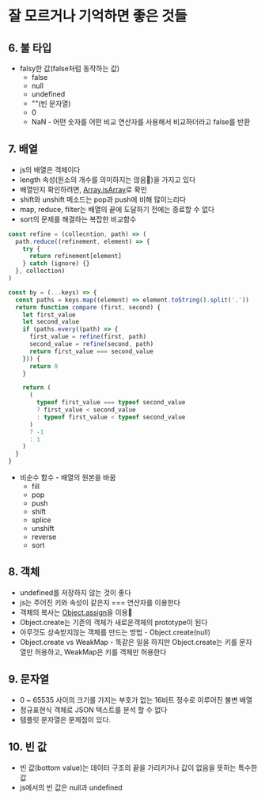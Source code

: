 # 잘 모르거나 기억하면 좋은 것들

## 6. 불 타입
* falsy한 값(false처럼 동작하는 값)
  * false
  * null
  * undefined
  * ""(빈 문자열)
  * 0
  * NaN - 어떤 숫자를 어떤 비교 연산자를 사용해서 비교하더라고 false를 반환

## 7. 배열
* js의 배열은 객체이다
* length 속성(원소의 개수를 의미하지는 않음)을 가지고 있다
* 배열인지 확인하려면, [Array.isArray](https://developer.mozilla.org/ko/docs/Web/JavaScript/Reference/Global_Objects/Array/isArray)로 확인
* shift와 unshift 메소드는 pop과 push에 비해 많이느리다
* map, reduce, filter는 배열의 끝에 도달하기 전에는 종료할 수 없다
* sort의 문제를 해결하는 복잡한 비교함수 
```javascript
const refine = (collecntion, path) => (
  path.reduce((refinement, element) => {
    try {
      return refinement[element]
    } catch (ignore) {}
  }, collection)
)

const by = (...keys) => {
  const paths = keys.map((element) => element.toString().split('.'))
  return function compare (first, second) {
    let first_value
    let second_value
    if (paths.every((path) => {
      first_value = refine(first, path)
      second_value = refine(second, path)
      return first_value === second_value
    })) {
      return 0
    }

    return (
      (
        typeof first_value === typeof second_value
        ? first_value < second_value
        : typeof first_value < typeof second_value
      )
      ? -1
      : 1
    )
  }
}
```
* 비순수 함수 - 배열의 원본을 바꿈
  * fill
  * pop
  * push
  * shift
  * splice
  * unshift
  * reverse
  * sort
  
## 8. 객체
* undefined를 저장하지 않는 것이 좋다
* js는 주어진 키와 속성이 같은지 === 연산자를 이용한다
* 객체의 복사는 [Object.assign](https://developer.mozilla.org/ko/docs/Web/JavaScript/Reference/Global_Objects/Object/assign)을 이용
* Object.create는 기존의 객체가 새로운객체의 prototype이 된다
* 아무것도 상속받지않는 객체를 만드는 방법 - Object.create(null)
* Object.create vs WeakMap - 똑같은 일을 하지만 Object.create는 키를 문자열만 허용하고, WeakMap은 키를 객체만 허용한다

## 9. 문자열
* 0 ~ 65535 사이의 크기를 가지는 부호가 없는 16비트 정수로 이루어진 불변 배열
* 정규표현식 객체로 JSON 텍스트를 분석 할 수 없다
* 템플릿 문자열은 문제점이 있다.

## 10. 빈 값
* 빈 값(bottom value)는 데이터 구조의 끝을 가리키거나 값이 없음을 뜻하는 특수한 값
* js에서의 빈 값은 null과 undefined